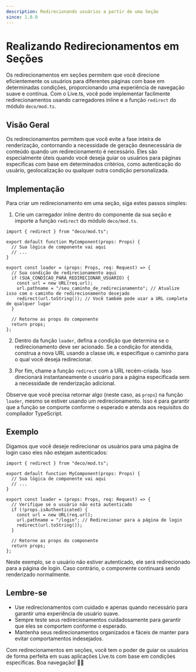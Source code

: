 ```yaml
---
description: Redirecionando usuários a partir de uma Seção
since: 1.0.0
---
```


# Realizando Redirecionamentos em Seções

Os redirecionamentos em seções permitem que você direcione eficientemente os usuários para diferentes páginas com base em determinadas condições, proporcionando uma experiência de navegação suave e contínua. Com o Live.ts, você pode implementar facilmente redirecionamentos usando carregadores inline e a função `redirect` do módulo `deco/mod.ts`.

## Visão Geral

Os redirecionamentos permitem que você evite a fase inteira de renderização, contornando a necessidade de geração desnecessária de conteúdo quando um redirecionamento é necessário. Eles são especialmente úteis quando você deseja guiar os usuários para páginas específicas com base em determinados critérios, como autenticação do usuário, geolocalização ou qualquer outra condição personalizada.

## Implementação

Para criar um redirecionamento em uma seção, siga estes passos simples:

1. Crie um carregador inline dentro do componente da sua seção e importe a função `redirect` do módulo `deco/mod.ts`.

```tsx
import { redirect } from "deco/mod.ts";

export default function MyComponent(props: Props) {
  // Sua lógica de componente vai aqui
  // ...
}

export const loader = (props: Props, req: Request) => {
  // Sua condição de redirecionamento aqui
  if (SUA_CONDICAO_PARA_REDIRECIONAR_USUARIO) {
    const url = new URL(req.url);
    url.pathname = "/seu_caminho_de_redirecionamento"; // Atualize isso com o caminho de redirecionamento desejado
    redirect(url.toString()); // Você também pode usar a URL completa de qualquer lugar
  }

  // Retorne as props do componente
  return props;
};
```

2. Dentro da função `loader`, defina a condição que determina se o redirecionamento deve ser acionado. Se a condição for atendida, construa a nova URL usando a classe `URL` e especifique o caminho para o qual você deseja redirecionar.

3. Por fim, chame a função `redirect` com a URL recém-criada. Isso direcionará instantaneamente o usuário para a página especificada sem a necessidade de renderização adicional.

Observe que você precisa retornar algo (neste caso, as `props`) na função `loader`, mesmo se estiver usando um redirecionamento. Isso é para garantir que a função se comporte conforme o esperado e atenda aos requisitos do compilador TypeScript.

## Exemplo

Digamos que você deseje redirecionar os usuários para uma página de login caso eles não estejam autenticados:

```tsx
import { redirect } from "deco/mod.ts";

export default function MyComponent(props: Props) {
  // Sua lógica de componente vai aqui
  // ...
}

export const loader = (props: Props, req: Request) => {
  // Verifique se o usuário não está autenticado
  if (!props.isAuthenticated) {
    const url = new URL(req.url);
    url.pathname = "/login"; // Redirecionar para a página de login
    redirect(url.toString());
  }

  // Retorne as props do componente
  return props;
};
```

Neste exemplo, se o usuário não estiver autenticado, ele será redirecionado para a página de login. Caso contrário, o componente continuará sendo renderizado normalmente.

## Lembre-se

- Use redirecionamentos com cuidado e apenas quando necessário para garantir uma experiência de usuário suave.
- Sempre teste seus redirecionamentos cuidadosamente para garantir que eles se comportem conforme o esperado.
- Mantenha seus redirecionamentos organizados e fáceis de manter para evitar comportamentos indesejados.

Com redirecionamentos em seções, você tem o poder de guiar os usuários de forma perfeita em suas aplicações Live.ts com base em condições específicas. Boa navegação! 🚀🔀
